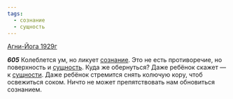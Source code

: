 ```yaml
---
tags:
  - сознание
  - сущность
---
```


[Агни-Йога 1929г](/agni/1929)

___605___
Колеблется ум, но ликует [сознание](/tag/#сознание). Это не есть противоречие, но поверхность и [сущность](/tag/#сущность). Куда же обернуться? Даже ребёнок скажет — к [сущности](/tag/#сущность). Даже ребёнок стремится снять колючую кору, чтоб освежиться соком. Ничто не может препятствовать нам обновиться сознанием.